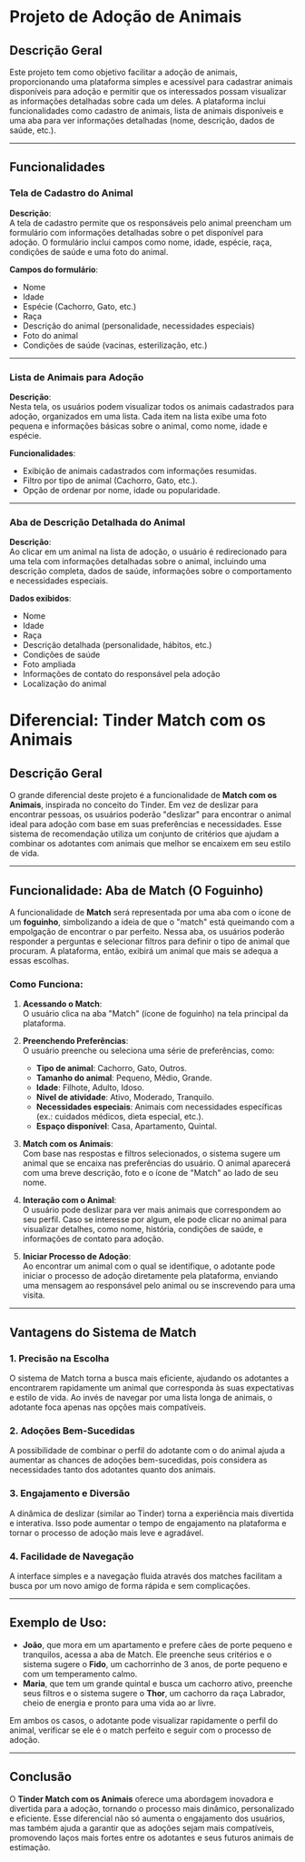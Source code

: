# Projeto de Adoção de Animais

## Descrição Geral
Este projeto tem como objetivo facilitar a adoção de animais, proporcionando uma plataforma simples e acessível para cadastrar animais disponíveis para adoção e permitir que os interessados possam visualizar as informações detalhadas sobre cada um deles. A plataforma inclui funcionalidades como cadastro de animais, lista de animais disponíveis e uma aba para ver informações detalhadas (nome, descrição, dados de saúde, etc.).

---

## Funcionalidades

### Tela de Cadastro do Animal
**Descrição**:  
A tela de cadastro permite que os responsáveis pelo animal preencham um formulário com informações detalhadas sobre o pet disponível para adoção. O formulário inclui campos como nome, idade, espécie, raça, condições de saúde e uma foto do animal.

**Campos do formulário**:  
- Nome
- Idade
- Espécie (Cachorro, Gato, etc.)
- Raça
- Descrição do animal (personalidade, necessidades especiais)
- Foto do animal
- Condições de saúde (vacinas, esterilização, etc.)

---

### Lista de Animais para Adoção
**Descrição**:  
Nesta tela, os usuários podem visualizar todos os animais cadastrados para adoção, organizados em uma lista. Cada item na lista exibe uma foto pequena e informações básicas sobre o animal, como nome, idade e espécie.

**Funcionalidades**:  
- Exibição de animais cadastrados com informações resumidas.
- Filtro por tipo de animal (Cachorro, Gato, etc.).
- Opção de ordenar por nome, idade ou popularidade.

---

### Aba de Descrição Detalhada do Animal
**Descrição**:  
Ao clicar em um animal na lista de adoção, o usuário é redirecionado para uma tela com informações detalhadas sobre o animal, incluindo uma descrição completa, dados de saúde, informações sobre o comportamento e necessidades especiais.

**Dados exibidos**:  
- Nome
- Idade
- Raça
- Descrição detalhada (personalidade, hábitos, etc.)
- Condições de saúde
- Foto ampliada
- Informações de contato do responsável pela adoção
- Localização do animal

# Diferencial: Tinder Match com os Animais

## Descrição Geral
O grande diferencial deste projeto é a funcionalidade de **Match com os Animais**, inspirada no conceito do Tinder. Em vez de deslizar para encontrar pessoas, os usuários poderão "deslizar" para encontrar o animal ideal para adoção com base em suas preferências e necessidades. Esse sistema de recomendação utiliza um conjunto de critérios que ajudam a combinar os adotantes com animais que melhor se encaixem em seu estilo de vida.

---

## Funcionalidade: Aba de Match (O Foguinho)

A funcionalidade de **Match** será representada por uma aba com o ícone de um **foguinho**, simbolizando a ideia de que o "match" está queimando com a empolgação de encontrar o par perfeito. Nessa aba, os usuários poderão responder a perguntas e selecionar filtros para definir o tipo de animal que procuram. A plataforma, então, exibirá um animal que mais se adequa a essas escolhas.

### Como Funciona:
1. **Acessando o Match**:  
   O usuário clica na aba "Match" (ícone de foguinho) na tela principal da plataforma.

2. **Preenchendo Preferências**:  
   O usuário preenche ou seleciona uma série de preferências, como:
   - **Tipo de animal**: Cachorro, Gato, Outros.
   - **Tamanho do animal**: Pequeno, Médio, Grande.
   - **Idade**: Filhote, Adulto, Idoso.
   - **Nível de atividade**: Ativo, Moderado, Tranquilo.
   - **Necessidades especiais**: Animais com necessidades específicas (ex.: cuidados médicos, dieta especial, etc.).
   - **Espaço disponível**: Casa, Apartamento, Quintal.
   
3. **Match com os Animais**:  
   Com base nas respostas e filtros selecionados, o sistema sugere um animal que se encaixa nas preferências do usuário. O animal aparecerá com uma breve descrição, foto e o ícone de "Match" ao lado de seu nome.

4. **Interação com o Animal**:  
   O usuário pode deslizar para ver mais animais que correspondem ao seu perfil. Caso se interesse por algum, ele pode clicar no animal para visualizar detalhes, como nome, história, condições de saúde, e informações de contato para adoção.

5. **Iniciar Processo de Adoção**:  
   Ao encontrar um animal com o qual se identifique, o adotante pode iniciar o processo de adoção diretamente pela plataforma, enviando uma mensagem ao responsável pelo animal ou se inscrevendo para uma visita.

---

## Vantagens do Sistema de Match

### 1. **Precisão na Escolha**
O sistema de Match torna a busca mais eficiente, ajudando os adotantes a encontrarem rapidamente um animal que corresponda às suas expectativas e estilo de vida. Ao invés de navegar por uma lista longa de animais, o adotante foca apenas nas opções mais compatíveis.

### 2. **Adoções Bem-Sucedidas**
A possibilidade de combinar o perfil do adotante com o do animal ajuda a aumentar as chances de adoções bem-sucedidas, pois considera as necessidades tanto dos adotantes quanto dos animais.

### 3. **Engajamento e Diversão**
A dinâmica de deslizar (similar ao Tinder) torna a experiência mais divertida e interativa. Isso pode aumentar o tempo de engajamento na plataforma e tornar o processo de adoção mais leve e agradável.

### 4. **Facilidade de Navegação**
A interface simples e a navegação fluida através dos matches facilitam a busca por um novo amigo de forma rápida e sem complicações.

---

## Exemplo de Uso:
- **João**, que mora em um apartamento e prefere cães de porte pequeno e tranquilos, acessa a aba de Match. Ele preenche seus critérios e o sistema sugere o **Fido**, um cachorrinho de 3 anos, de porte pequeno e com um temperamento calmo.
- **Maria**, que tem um grande quintal e busca um cachorro ativo, preenche seus filtros e o sistema sugere o **Thor**, um cachorro da raça Labrador, cheio de energia e pronto para uma vida ao ar livre.
  
Em ambos os casos, o adotante pode visualizar rapidamente o perfil do animal, verificar se ele é o match perfeito e seguir com o processo de adoção.

---

## Conclusão
O **Tinder Match com os Animais** oferece uma abordagem inovadora e divertida para a adoção, tornando o processo mais dinâmico, personalizado e eficiente. Esse diferencial não só aumenta o engajamento dos usuários, mas também ajuda a garantir que as adoções sejam mais compatíveis, promovendo laços mais fortes entre os adotantes e seus futuros animais de estimação.
